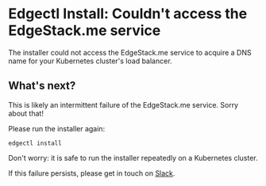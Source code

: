 # Edgectl Install: Couldn't access the EdgeStack.me service

The installer could not access the EdgeStack.me service to acquire a DNS name for your Kubernetes cluster's load balancer.

## What's next?

This is likely an intermittent failure of the EdgeStack.me service. Sorry about that!

Please run the installer again:

```shell
edgectl install
```

Don't worry: it is safe to run the installer repeatedly on a Kubernetes cluster.

If this failure persists, please get in touch on [Slack](http://a8r.io/slack).
